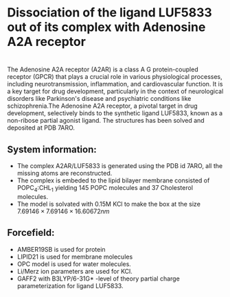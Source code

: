 # Dissociation of the ligand LUF5833 out of its complex with Adenosine A2A receptor
#
The Adenosine A2A receptor (A2AR) is a class A G protein-coupled receptor (GPCR) that plays a crucial role in various physiological processes, including neurotransmission, inflammation, and cardiovascular function. It is a key target for drug development, particularly in the context of neurological disorders like Parkinson's disease and psychiatric conditions like schizophrenia.The Adenosine A2A receptor, a pivotal target in drug development, selectively binds to the synthetic ligand LUF5833, known as a non-ribose partial agonist ligand. The structures has been solved and deposited at PDB 7ARO.

## System information:
- The complex A2AR/LUF5833 is generated using the PDB id 7ARO, all the missing atoms are reconstructed.
- The complex is embeded to the lipid bilayer membrane consisted of POPC$`_4`$:CHL$`_1`$ yielding 145 POPC molecules and 37 Cholesterol molecules.
- The model is solvated with 0.15M KCl to make the box at the size $`7.69146 \times 7.69146 \times 16.60672 nm`$
## Forcefield:
- AMBER19SB is used for protein
- LIPID21 is used for membrane molecules
- OPC model is used for water molecules.
- Li/Merz ion parameters are used for KCl.
- GAFF2 with B3LYP/6-31G* -level of theory partial charge parameterization for ligand LUF5833.
  
